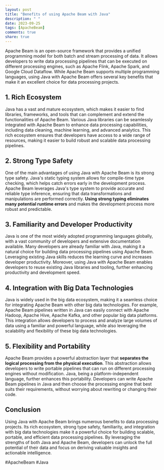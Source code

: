 ```yaml
---
layout: post
title: "Benefits of using Apache Beam with Java"
description: " "
date: 2023-09-25
tags: [ApacheBeam]
comments: true
share: true
---
```


Apache Beam is an open-source framework that provides a unified programming model for both batch and stream processing of data. It allows developers to write data processing pipelines that can be executed on different processing engines, such as Apache Flink, Apache Spark, and Google Cloud Dataflow. While Apache Beam supports multiple programming languages, using Java with Apache Beam offers several key benefits that make it an excellent choice for data processing projects.

## 1. Rich Ecosystem

Java has a vast and mature ecosystem, which makes it easier to find libraries, frameworks, and tools that can complement and extend the functionalities of Apache Beam. Various Java libraries can be seamlessly integrated with Apache Beam to enhance data processing capabilities, including data cleaning, machine learning, and advanced analytics. This rich ecosystem ensures that developers have access to a wide range of resources, making it easier to build robust and scalable data processing pipelines.

## 2. Strong Type Safety

One of the main advantages of using Java with Apache Beam is its strong type safety. Java's static typing system allows for compile-time type checking, which helps catch errors early in the development process. Apache Beam leverages Java's type system to provide accurate and reliable type inference, ensuring that data transformations and manipulations are performed correctly. **Using strong typing eliminates many potential runtime errors** and makes the development process more robust and predictable.

## 3. Familiarity and Developer Productivity

Java is one of the most widely adopted programming languages globally, with a vast community of developers and extensive documentation available. Many developers are already familiar with Java, making it a natural choice for building data processing pipelines using Apache Beam. Leveraging existing Java skills reduces the learning curve and increases developer productivity. Moreover, using Java with Apache Beam enables developers to reuse existing Java libraries and tooling, further enhancing productivity and development speed.

## 4. Integration with Big Data Technologies

Java is widely used in the big data ecosystem, making it a seamless choice for integrating Apache Beam with other big data technologies. For example, Apache Beam pipelines written in Java can easily connect with Apache Hadoop, Apache Hive, Apache Kafka, and other popular big data platforms. This integration allows developers to process and analyze large volumes of data using a familiar and powerful language, while also leveraging the scalability and flexibility of these big data technologies.

## 5. Flexibility and Portability

Apache Beam provides a powerful abstraction layer that **separates the logical processing from the physical execution**. This abstraction allows developers to write portable pipelines that can run on different processing engines without modification. Java, being a platform-independent language, further enhances this portability. Developers can write Apache Beam pipelines in Java and then choose the processing engine that best suits their requirements, without worrying about rewriting or changing their code.

## Conclusion

Using Java with Apache Beam brings numerous benefits to data processing projects. Its rich ecosystem, strong type safety, familiarity, and integration with big data technologies make it a powerful choice for building scalable, portable, and efficient data processing pipelines. By leveraging the strengths of both Java and Apache Beam, developers can unlock the full potential of their data and focus on deriving valuable insights and actionable intelligence.

\#ApacheBeam #Java